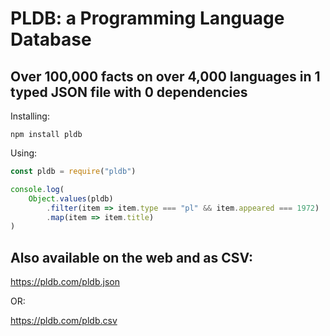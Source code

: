 # PLDB: a Programming Language Database

## Over 100,000 facts on over 4,000 languages in 1 typed JSON file with 0 dependencies

Installing:

```console
npm install pldb
```

Using:

```js
const pldb = require("pldb")

console.log(
	Object.values(pldb)
		.filter(item => item.type === "pl" && item.appeared === 1972)
		.map(item => item.title)
)
```

## Also available on the web and as CSV:

https://pldb.com/pldb.json

OR:

https://pldb.com/pldb.csv
